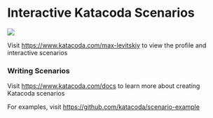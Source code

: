 # Interactive Katacoda Scenarios

[![](http://shields.katacoda.com/katacoda/max-levitskiy/count.svg)](https://www.katacoda.com/max-levitskiy "Get your profile on Katacoda.com")

Visit https://www.katacoda.com/max-levitskiy to view the profile and interactive scenarios

### Writing Scenarios
Visit https://www.katacoda.com/docs to learn more about creating Katacoda scenarios

For examples, visit https://github.com/katacoda/scenario-example

